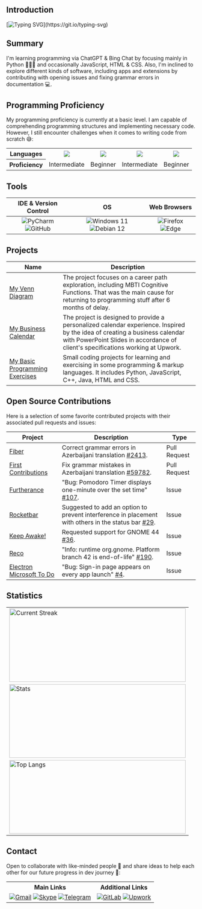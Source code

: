 ## Introduction

[![Typing SVG](https://readme-typing-svg.herokuapp.com?&color=6392FF&size=36&width=1000&height=75&lines=Welcome+To+Kanan+N's+GitHub+Profile+🙂+!;+Nice+to+Meet+You+⚡!)](https://git.io/typing-svg)

## Summary

I'm learning programming via ChatGPT & Bing Chat by focusing mainly in Python 👨🏻‍💻 and occasionally JavaScript, HTML & CSS. Also, I'm inclined to explore different kinds of software, including apps and extensions by contributing with opening issues and fixing grammar errors in documentation 💻. 

## Programming Proficiency

My programming proficiency is currently at a basic level. I am capable of comprehending programming structures and implementing necessary code. However, I still encounter challenges when it comes to writing code from scratch 😅:

<div class="ProgProficiency">
  <table>
    <tr align="center">
      <th>Languages</th>
        <td><img src="https://img.shields.io/badge/Python-%23009ADD.svg?style=flat&logo=python&logoColor=yellow" align="center"/></td>
		<td><img src="https://img.shields.io/badge/Javascript-%23323330.svg?style=flat&logo=javascript&logoColor=%23F7DF1E" align="center"/></td>
		<td><img src="https://img.shields.io/badge/HTML-%23E34F26.svg?style=flat&logo=html5&logoColor=white" align="center"/></td>
        <td><img src="https://img.shields.io/badge/CSS-%231572B6.svg?style=flat&logo=css3&logoColor=white" align="center"/></td>
    </tr>
    <tr align="center">
      <th>Proficiency</th>
		<td>Intermediate</td>
        <td>Beginner</td>
        <td>Intermediate</td>
        <td>Beginner</td>
    </tr>
  </table>
</div>

## Tools

|                                                                                                   IDE & Version Control                                                                                                   |                                                                                                             OS                                                                                                              |                                                                                                        Web Browsers                                                                                                        |
|:-------------------------------------------------------------------------------------------------------------------------------------------------------------------------------------------------------------------------:|:---------------------------------------------------------------------------------------------------------------------------------------------------------------------------------------------------------------------------:|:--------------------------------------------------------------------------------------------------------------------------------------------------------------------------------------------------------------------------:|
| ![PyCharm](https://img.shields.io/badge/PyCharm-green.svg?&style=for-the-badge&logo=PyCharm&logoColor=black) ![GitHub](https://img.shields.io/badge/github-%23121011.svg?style=for-the-badge&logo=github&logoColor=white) | ![Windows 11](https://img.shields.io/badge/Windows_11-0078D6?style=for-the-badge&logo=windows&logoColor=white") ![Debian 12](https://img.shields.io/badge/Debian_12-D70A53?style=for-the-badge&logo=debian&logoColor=white) | ![Firefox](https://img.shields.io/badge/Firefox-FF7139?style=for-the-badge&logo=Firefox-Browser&logoColor=white) ![Edge](https://img.shields.io/badge/Edge-0078D7?style=for-the-badge&logo=Microsoft-edge&logoColor=white) |

## Projects

| Name                                                                                        | Description                                                                                                                                                                                                    |
|---------------------------------------------------------------------------------------------|----------------------------------------------------------------------------------------------------------------------------------------------------------------------------------------------------------------|
| [My Venn Diagram](https://github.com/kanansnote/My-Venn-Diagram)                            | The project focuses on a career path exploration, including MBTI Cognitive Functions. That was the main cause for returning to programming stuff after 6 months of delay.                                      |
| [My Business Calendar](https://github.com/kanansnote/My-Business-Calendar)                  | The project is designed to provide a personalized calendar experience. Inspired by the idea of creating a business calendar with PowerPoint Slides in accordance of client's specifications working at Upwork. |
| [My Basic Programming Exercises](https://github.com/kanansnote/Basic-Programming-Exercises) | Small coding projects for learning and exercising in some programming & markup languages. It includes Python, JavaScript, C++, Java, HTML and CSS.                                                             |

## Open Source Contributions

Here is a selection of some favorite contributed projects with their associated pull requests and issues:

| Project                                                                              | Description                                                                                                                                                                   | Type         |
|--------------------------------------------------------------------------------------|-------------------------------------------------------------------------------------------------------------------------------------------------------------------------------|--------------|
| [Fiber](https://github.com/gofiber/fiber)                                            | Correct grammar errors in Azerbaijani translation [#2413](https://github.com/gofiber/fiber/pull/2413).                                                                        | Pull Request |
| [First Contributions](https://github.com/firstcontributions/first-contributions)     | Fix grammar mistakes in Azerbaijani translation [#59782](https://github.com/firstcontributions/first-contributions/pull/59782).                                               | Pull Request |
| [Furtherance](https://github.com/lakoliu/Furtherance)                                | "Bug: Pomodoro Timer displays one-minute over the set time" [#107](https://github.com/lakoliu/Furtherance/issues/107).                                                        | Issue        |                                                     |
| [Rocketbar](https://github.com/linux-is-awesome/gnome_extension_rocketbar)           | Suggested to add an option to prevent interference in placement with others in the status bar [#29](https://github.com/linux-is-awesome/gnome_extension_rocketbar/issues/29). | Issue        |                              |
| [Keep Awake!](https://github.com/jenspfahl/KeepAwake)                                | Requested support for GNOME 44 [#36](https://github.com/jenspfahl/KeepAwake/issues/36).                                                                                       | Issue        |                                                        |
| [Reco](https://github.com/ryonakano/reco)                                            | "Info: runtime org.gnome. Platform branch 42 is end-of-life" [#190](https://github.com/ryonakano/reco/issues/190).                                                            | Issue        |                                                           |
| [Electron Microsoft To Do](https://github.com/patrick330602/electron-microsoft-todo) | "Bug: Sign-in page appears on every app launch" [#4](https://github.com/patrick330602/electron-microsoft-todo/issues/4).                                                      | Issue        |                                      |

## Statistics
<div class="Statistics">
  <table>
    <tr>
      <td>
        <a href="https://github.com/kanansnote">
        <img align="center" src="https://github-readme-streak-stats.herokuapp.com/?user=kanansnote&theme=dark&line_height=20" alt="Current Streak" width="469" height="195"/>
        </a>
	  </td>
	</tr>
    <tr>
      <td>
        <img src="https://github-readme-stats.vercel.app/api/?username=kanansnote&show_icons=true&theme=dark&rank_icon=github" alt="Stats" width="469" height="195">
      </td>
    </tr>
    <tr>
      <td>
        <img src="https://github-readme-stats.vercel.app/api/top-langs/?username=kanansnote&theme=dark&layout=compact" alt="Top Langs" width="469" height="195">
      </td>
    </tr>
  </table>
</div>

## Contact
Open to collaborate with like-minded people 👯 and share ideas to help each other for our future progress in dev journey 🌱:

<div class="Contact Info">
  <table>
    <tr>
	  <th>Main Links</th>
	  <th>Additional Links</th>
    </tr>
    <tr>
      <td align="center">
        <a href="mailto:kanansnote@gmail.com">
          <img src="https://img.shields.io/badge/Gmail-D14836?style=for-the-badge&logo=gmail&logoColor=white" alt="Gmail"></a>
        <a href="https://join.skype.com/invite/F3ix8zp5tSBy">
          <img src="https://img.shields.io/badge/Skype-%2300AFF0.svg?style=for-the-badge&logo=Skype&logoColor=white" alt="Skype"></a> 
        <a href="https://t.me/kanansnote">
          <img src="https://img.shields.io/badge/Telegram-2CA5E0?style=for-the-badge&logo=telegram&logoColor=white" alt="Telegram"></a>
      </td>
  	  <td align="center">
        <a href="https://gitlab.com/kanansnote">
	      <img src="https://img.shields.io/badge/gitlab-%23181717.svg?style=for-the-badge&logo=gitlab&logoColor=white" alt="GitLab"></a>
        <a href="https://www.upwork.com/freelancers/~01436abedec5f3ec3c">
		  <img src="https://img.shields.io/badge/UpWork-6FDA44?style=for-the-badge&logo=Upwork&logoColor=white" alt="Upwork"></a>
	  </td>
    </tr>
  </table>
</div>
